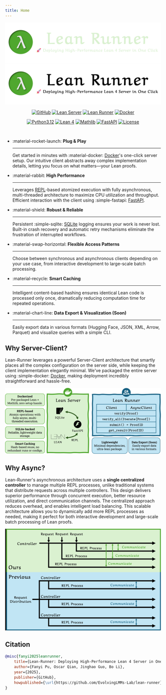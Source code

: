 ```yaml
---
title: Home
---
```


<style>
  .md-typeset h1 {
    display: none;
  }
</style>

![](assets/logo/logo-wt-dark.webp#only-dark)
![](assets/logo/logo-wt.webp#only-light)

<div align="center" markdown>

[![GitHub](https://img.shields.io/badge/GitHub-Repository-blue?style=flat-square&logo=github)](https://github.com/EvolvingLMMs-Lab/lean-runner)
[![Lean Server](https://img.shields.io/pypi/v/lean-server?label=Lean%20Server&style=flat-square&color=orange&logo=pypi)](https://pypi.org/project/lean-server/)
[![Lean Runner](https://img.shields.io/pypi/v/lean-runner?label=Lean%20Runner&style=flat-square&color=orange&logo=pypi)](https://pypi.org/project/lean-runner/)
[![Docker](https://img.shields.io/badge/Hub-blue?label=Docker&style=flat-square&logo=docker&logoColor=white)](https://hub.docker.com/r/pufanyi/lean-server)

[![Python3.12](https://img.shields.io/badge/Python-3.12-blue?style=flat-square&logo=python&logoColor=white)](https://www.python.org/downloads/release/python-3120/)
[![Lean 4](https://img.shields.io/badge/Lean-4-purple?style=flat-square&logo=lean&logoColor=white)](https://lean-lang.org/doc/reference/4.22.0-rc4/releases/v4.22.0/)
[![Mathlib](https://img.shields.io/badge/Mathlib-v4.22.0--rc4-purple?style=flat-square)](https://github.com/leanprover-community/mathlib4/releases/tag/v4.22.0-rc4)
[![FastAPI](https://img.shields.io/badge/FastAPI-green?style=flat-square&logo=fastapi&logoColor=white)](https://fastapi.tiangolo.com)
[![License](https://img.shields.io/badge/License-MIT-yellow?style=flat-square)](LICENSE)

<br/>

</div>

<div class="grid cards" markdown>

-   :material-rocket-launch: __Plug & Play__

    ---

    Get started in minutes with :material-docker: [Docker](https://www.docker.com/)'s one-click server setup. Our intuitive client abstracts away complex implementation details, letting you focus on what matters—your Lean proofs.

-   :material-rabbit: __High Performance__

    ---

    Leverages [REPL](https://github.com/leanprover-community/repl)-based atomized execution with fully asynchronous, multi-threaded architecture to maximize CPU utilization and throughput. Efficient interaction with the client using :simple-fastapi: [FastAPI](https://fastapi.tiangolo.com/).

-   :material-shield: __Robust & Reliable__

    ---

    Persistent :simple-sqlite: [SQLite](https://www.sqlite.org) logging ensures your work is never lost. Built-in crash recovery and automatic retry mechanisms eliminate the frustration of interrupted workflows.

-   :material-swap-horizontal: __Flexible Access Patterns__

    ---

    Choose between synchronous and asynchronous clients depending on your use case, from interactive development to large-scale batch processing.

-   :material-recycle: __Smart Caching__

    ---

    Intelligent content-based hashing ensures identical Lean code is processed only once, dramatically reducing computation time for repeated operations.

-   :material-chart-line: __Data Export & Visualization (Soon)__

    ---

    Easily export data in various formats (Hugging Face, JSON, XML, Arrow, Parquet) and visualize queries with a simple CLI.

</div>

## Why Server-Client?

Lean-Runner leverages a powerful Server-Client architecture that smartly places all the complex configuration on the server side, while keeping the client implementation elegantly minimal. We've packaged the entire server using :simple-docker: [Docker](https://www.docker.com/), making deployment incredibly straightforward and hassle-free.

![](assets/imgs/overview.webp)

## Why Async?

Lean-Runner's asynchronous architecture uses a **single centralized controller** to manage multiple REPL processes, unlike traditional systems that distribute requests across multiple controllers. This design delivers superior performance through concurrent execution, better resource utilization, and direct communication channels. The centralized approach reduces overhead, and enables intelligent load balancing. This scalable architecture allows you to dynamically add more REPL processes as needed, making it perfect for both interactive development and large-scale batch processing of Lean proofs.

![](assets/imgs/async.webp)

## Citation

```bibtex
@misc{fanyi2025leanrunner,
    title={Lean-Runner: Deploying High-Performance Lean 4 Server in One Click},
    author={Fanyi Pu, Oscar Qian, Jinghao Guo, Bo Li},
    year={2025},
    publisher={GitHub},
    howpublished={\url{https://github.com/EvolvingLMMs-Lab/lean-runner}},
}
```
